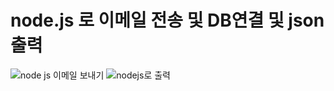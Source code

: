 # node.js 로 이메일 전송 및 DB연결 및 json출력





![node js 이메일 보내기](https://user-images.githubusercontent.com/90013740/159423419-e92bfff1-2cc8-41c2-867c-1d877db3b583.PNG)
![nodejs로 출력](https://user-images.githubusercontent.com/90013740/159423443-d3f4b5ec-c0bc-43a1-9ed9-4f4806abd7dc.PNG)
